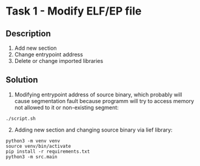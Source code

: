# Task 1 - Modify ELF/EP file

## Description

1. Add new section
2. Change entrypoint address
3. Delete or change imported libraries

## Solution

1. Modifying entrypoint address of source binary, which probably will cause segmentation fault because programm will try to access memory not allowed to it or non-existing segment:
```
./script.sh
```

2. Adding new section and changing source binary via lief library:
```
python3 -m venv venv
source venv/bin/activate
pip install -r requirements.txt
python3 -m src.main
```